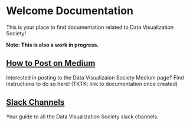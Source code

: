 # Welcome Documentation

This is your place to find documentation related to Data Visualization Society! 

**Note: This is also a work in progress.**

## [How to Post on Medium](postToMedium.md)

Interested in posting to the Data Visualizaion Society Medium page? Find instructions to do so here! (TKTK: link to documentation once created)

## [Slack Channels](slackChannels.md)

Your guide to all the Data Visualization Society slack channels.
